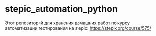 # stepic_automation_python

Этот репозиторий для хранения домашних работ по курсу автоматизации тестирования на stepic: https://stepik.org/course/575/